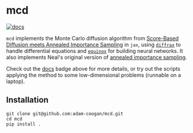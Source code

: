 # mcd

[![docs](https://readthedocs.org/projects/mcd/badge/?version=latest)](http://mcd.readthedocs.io/?badge=latest)

`mcd` implements the Monte Carlo diffusion algorithm from [Score-Based Diffusion meets Annealed Importance Sampling](https://arxiv.org/abs/2208.07698) in `jax`, using [`diffrax`](https://github.com/patrick-kidger/diffrax)
to handle differential equations and [`equinox`](https://github.com/patrick-kidger/equinox/)
for building neural networks. It also implements Neal's original version of [annealed importance sampling](https://arxiv.org/abs/physics/9803008).

Check out the [docs](https://mcd.readthedocs.io/en/latest/) badge
above for more details, or try out the scripts applying the method to some low-dimensional
problems (runnable on a laptop).

## Installation

```
git clone git@github.com:adam-coogan/mcd.git
cd mcd
pip install .
```
